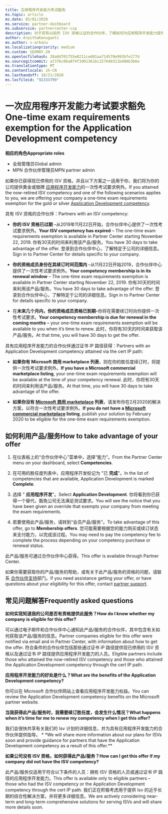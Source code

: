 ```yaml
---
title: 应用程序开发能力考试豁免
ms.topic: article
ms.date: 05/01/2020
ms.service: partner-dashboard
ms.subservice: partnercenter-csp
description: 对于具有以前的 ISV 资格认证的合作伙伴，了解如何为应用程序开发能力提供一次性考试需求豁免
author: ArpithaKanuganti
ms.author: v-arkanu
ms.localizationpriority: medium
ms.custom: SEOMAY.20
ms.openlocfilehash: 20a8d701755e0211ced01aa714570e993bfe177d
ms.sourcegitcommit: a7376c0ba8f4f3d01361bc227640311b486b3b6e
ms.translationtype: MT
ms.contentlocale: zh-CN
ms.lasthandoff: 10/21/2020
ms.locfileid: "92333799"
---
```

# <a name="one-time-exam-requirements-exemption-for-the-application-development-competency"></a><span data-ttu-id="8bab8-103">一次应用程序开发能力考试要求豁免</span><span class="sxs-lookup"><span data-stu-id="8bab8-103">One-time exam requirements exemption for the Application Development competency</span></span>

<span data-ttu-id="8bab8-104">**相应的角色**</span><span class="sxs-lookup"><span data-stu-id="8bab8-104">**Appropriate roles**</span></span>

- <span data-ttu-id="8bab8-105">全局管理员</span><span class="sxs-lookup"><span data-stu-id="8bab8-105">Global admin</span></span>
- <span data-ttu-id="8bab8-106">MPN 合作伙伴管理员</span><span class="sxs-lookup"><span data-stu-id="8bab8-106">MPN partner admin</span></span>

<span data-ttu-id="8bab8-107">如果你已获得现已停用的 ISV 资格，并且以下方案之一适用于你，我们将为你的公司提供黄金或银牌 [应用程序开发能力](https://partner.microsoft.com/membership/application-development-competency)的一次性考试要求例外。</span><span class="sxs-lookup"><span data-stu-id="8bab8-107">If you attained the now-retired ISV competency and one of the following scenarios applies to you, we are offering your company a one-time exam requirements exemption for the gold or silver [Application Development competency](https://partner.microsoft.com/membership/application-development-competency).</span></span> 

<span data-ttu-id="8bab8-108">具有 ISV 资格的合作伙伴：</span><span class="sxs-lookup"><span data-stu-id="8bab8-108">Partners with an ISV competency:</span></span>

- <span data-ttu-id="8bab8-109">**你的 ISV 资格已过期** –从2019年11月22日开始，合作伙伴中心提供了一次性考试要求例外。</span><span class="sxs-lookup"><span data-stu-id="8bab8-109">**Your ISV competency has expired** – The one-time exam requirements exemption is available in Partner Center starting November 22, 2019.</span></span> <span data-ttu-id="8bab8-110">你有30天的时间来利用该产品/服务。</span><span class="sxs-lookup"><span data-stu-id="8bab8-110">You have 30 days to take advantage of the offer.</span></span> <span data-ttu-id="8bab8-111">登录到合作伙伴中心，了解特定于公司的详细信息。</span><span class="sxs-lookup"><span data-stu-id="8bab8-111">Sign in to Partner Center for details specific to your company.</span></span>

- <span data-ttu-id="8bab8-112">**你的资格成员身份在其续订时间范围内** –从11月22日开始2019，合作伙伴中心提供了一次性考试要求例外。</span><span class="sxs-lookup"><span data-stu-id="8bab8-112">**Your competency membership is in its renewal window** – The one-time exam requirements exemption is available in Partner Center starting November 22, 2019.</span></span> <span data-ttu-id="8bab8-113">你有30天的时间来利用该产品/服务。</span><span class="sxs-lookup"><span data-stu-id="8bab8-113">You have 30 days to take advantage of the offer.</span></span> <span data-ttu-id="8bab8-114">登录到合作伙伴中心，了解特定于公司的详细信息。</span><span class="sxs-lookup"><span data-stu-id="8bab8-114">Sign in to Partner Center for details specific to your company.</span></span>

- <span data-ttu-id="8bab8-115">在**未来几个月内，你的资格成员资格已到期**–你将在需要续订时向你提供一次性考试要求。</span><span class="sxs-lookup"><span data-stu-id="8bab8-115">**Your competency membership is due for renewal in the coming months** – your one-time exam requirements exemption will be available to you when it’s time to renew.</span></span> <span data-ttu-id="8bab8-116">此时，你将有30天的时间来获取该产品/服务。</span><span class="sxs-lookup"><span data-stu-id="8bab8-116">At that time, you will have 30 days to get the offer.</span></span>

<span data-ttu-id="8bab8-117">具有应用程序开发能力的合作伙伴通过证书 IP 路径获得：</span><span class="sxs-lookup"><span data-stu-id="8bab8-117">Partners with an Application Development competency attained via the cert IP path:</span></span>

- <span data-ttu-id="8bab8-118">**如果你有 Microsoft 商用 marketplace 列表**，则在你的胜任度续订时，将提供一次性考试要求例外。</span><span class="sxs-lookup"><span data-stu-id="8bab8-118">**If you have a Microsoft commercial marketplace listing**, your one-time exam requirements exemption will be available at the time of your competency renewal.</span></span> <span data-ttu-id="8bab8-119">此时，你将有30天的时间来利用该产品/服务。</span><span class="sxs-lookup"><span data-stu-id="8bab8-119">At that time, you will have 30 days to take advantage of the offer.</span></span>

- <span data-ttu-id="8bab8-120">**如果你没有 [Microsoft 商用 marketplace](https://azure.microsoft.com/overview/commercial-marketplace/) 列表**，请发布你在2月2020的解决方案，以符合一次性考试要求例外。</span><span class="sxs-lookup"><span data-stu-id="8bab8-120">**If you do not have a [Microsoft commercial marketplace](https://azure.microsoft.com/overview/commercial-marketplace/) listing**, publish your solution by February 2020 to be eligible for the one-time exam requirements exemption.</span></span>

## <a name="how-to-take-advantage-of-your-offer"></a><span data-ttu-id="8bab8-121">如何利用产品/服务</span><span class="sxs-lookup"><span data-stu-id="8bab8-121">How to take advantage of your offer</span></span>

1. <span data-ttu-id="8bab8-122">在仪表板上的“合作伙伴中心”菜单中，选择“能力”。</span><span class="sxs-lookup"><span data-stu-id="8bab8-122">From the Partner Center menu on your dashboard, select **Competencies**.</span></span>
2. <span data-ttu-id="8bab8-123">在可用的胜任度列表中，应用程序开发标记为 "已 **完成**"。</span><span class="sxs-lookup"><span data-stu-id="8bab8-123">In the list of competencies that are available, Application Development is marked **Complete**.</span></span>

3. <span data-ttu-id="8bab8-124">选择 " **应用程序开发**"。</span><span class="sxs-lookup"><span data-stu-id="8bab8-124">Select **Application Development**.</span></span> <span data-ttu-id="8bab8-125">你将看到你已获得一个替代，豁免公司无法满足测试要求。</span><span class="sxs-lookup"><span data-stu-id="8bab8-125">You will see the notice that you have been given an override that exempts your company from meeting the exam requirements.</span></span> 

4. <span data-ttu-id="8bab8-126">若要使用此产品/服务，请转到“会员产品/服务”。</span><span class="sxs-lookup"><span data-stu-id="8bab8-126">To take advantage of this offer, go to **Membership offers**.</span></span> <span data-ttu-id="8bab8-127">您可能需要根据您的能力购买或续订状态来支付能力，以完成该过程。</span><span class="sxs-lookup"><span data-stu-id="8bab8-127">You may need to pay the competency fee to complete the process depending on your competency purchase or renewal status.</span></span> 

<span data-ttu-id="8bab8-128">此产品/服务可通过合作伙伴中心获得。</span><span class="sxs-lookup"><span data-stu-id="8bab8-128">This offer is available through Partner Center.</span></span>

<span data-ttu-id="8bab8-129">如果你需要获取你的产品/服务的帮助，或有关于此产品/服务的资格的问题，请联系 [合作伙伴支持](https://partner.microsoft.com/Support)部门。</span><span class="sxs-lookup"><span data-stu-id="8bab8-129">If you need assistance getting your offer, or have questions about your eligibility for this offer, contact [partner support](https://partner.microsoft.com/Support).</span></span> 

## <a name="frequently-asked-questions"></a><span data-ttu-id="8bab8-130">常见问题解答</span><span class="sxs-lookup"><span data-stu-id="8bab8-130">Frequently asked questions</span></span>

<span data-ttu-id="8bab8-131">**如何实现知道我的公司是否有资格提供此服务？**</span><span class="sxs-lookup"><span data-stu-id="8bab8-131">**How do I know whether my company is eligible for this offer?**</span></span>

<span data-ttu-id="8bab8-132">可以通过电子邮件和合作伙伴中心通知此产品/服务的合作伙伴，其中包含有关如何获取该产品/服务的信息。</span><span class="sxs-lookup"><span data-stu-id="8bab8-132">Partner companies eligible for this offer were notified via email and in Partner Center, with information about how to get the offer.</span></span> <span data-ttu-id="8bab8-133">符合条件的合作伙伴包括那些通过证书 IP 路径提供现已停用的 ISV 资格以及通过证书 IP 路径提供应用程序开发能力的人员。</span><span class="sxs-lookup"><span data-stu-id="8bab8-133">Eligible partners include those who attained the now-retired ISV competency and those who attained the Application Development competency through the cert IP path.</span></span> 

<span data-ttu-id="8bab8-134">**应用程序开发能力的好处是什么？**</span><span class="sxs-lookup"><span data-stu-id="8bab8-134">**What are the benefits of the Application Development competency?**</span></span>

<span data-ttu-id="8bab8-135">你可以在 Microsoft 合作伙伴网站上查看应用程序开发能力权益。</span><span class="sxs-lookup"><span data-stu-id="8bab8-135">You can review the Application Development competency benefits on the Microsoft partner website.</span></span> 

<span data-ttu-id="8bab8-136">**当我获得此产品/服务时，我需要续订胜任度，会发生什么情况？**</span><span class="sxs-lookup"><span data-stu-id="8bab8-136">**What happens when it’s time for me to renew my competency when I get this offer?**</span></span> 

<span data-ttu-id="8bab8-137">我们会很快共享有关我们的 Isv 计划的详细信息，并为具有应用程序开发能力的合作伙伴提供指导。 \* \*</span><span class="sxs-lookup"><span data-stu-id="8bab8-137">We will share more information about our plans for ISVs soon and provide guidance for partners that have the Application Development competency as a result of this offer.\*\*</span></span>  

<span data-ttu-id="8bab8-138">**如果公司没有 ISV 资格，如何获得此产品/服务？**</span><span class="sxs-lookup"><span data-stu-id="8bab8-138">**How can I get this offer if my company did not have the ISV competency?**</span></span>

<span data-ttu-id="8bab8-139">此产品/服务仅适用于符合以下条件的人员：拥有 ISV 资格的人员或通过证书 IP 路径的应用程序开发能力。</span><span class="sxs-lookup"><span data-stu-id="8bab8-139">This offer is available only to eligible partners – those who had the ISV competency or the Application Development competency through the cert IP path.</span></span> <span data-ttu-id="8bab8-140">我们正在积极考虑用于提供 Isv 的近乎长期的综合性解决方案，并将更多详细信息。</span><span class="sxs-lookup"><span data-stu-id="8bab8-140">We are actively considering near-term and long-term comprehensive solutions for serving ISVs and will share more details soon.</span></span> 


